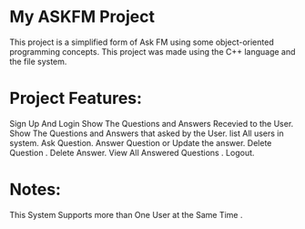 # My ASKFM Project
This project is a simplified form of Ask FM using some object-oriented programming concepts.
This project was made using the C++ language and the file system.

# Project Features:
Sign Up And Login
Show The Questions  and Answers Recevied  to the User.
Show The Questions and Answers that asked  by  the User.
list All users in system.
Ask Question.
Answer Question or Update the answer. 
Delete Question .
Delete Answer.
View All Answered Questions .
Logout.
# Notes:
This System Supports more than One User at the Same Time .





